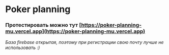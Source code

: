 # Poker planning

### Протестировать можно тут [https://poker-planning-mu.vercel.app](https://poker-planning-mu.vercel.app)

_База firebase открытая, поэтому при регистрации свою почту лучше не использовать :)_
